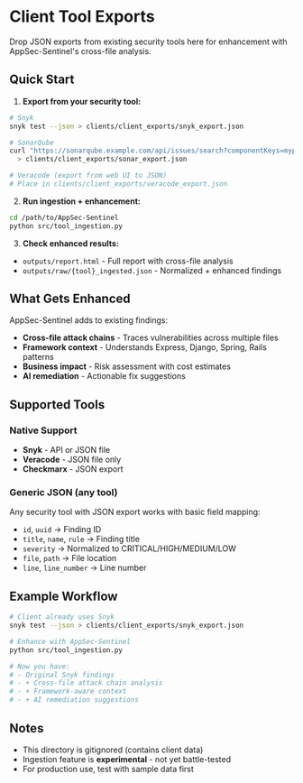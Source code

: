 # Client Tool Exports

Drop JSON exports from existing security tools here for enhancement with AppSec-Sentinel's cross-file analysis.

## Quick Start

1. **Export from your security tool:**
```bash
# Snyk
snyk test --json > clients/client_exports/snyk_export.json

# SonarQube
curl "https://sonarqube.example.com/api/issues/search?componentKeys=myproject" \
  > clients/client_exports/sonar_export.json

# Veracode (export from web UI to JSON)
# Place in clients/client_exports/veracode_export.json
```

2. **Run ingestion + enhancement:**
```bash
cd /path/to/AppSec-Sentinel
python src/tool_ingestion.py
```

3. **Check enhanced results:**
- `outputs/report.html` - Full report with cross-file analysis
- `outputs/raw/{tool}_ingested.json` - Normalized + enhanced findings

## What Gets Enhanced

AppSec-Sentinel adds to existing findings:
- **Cross-file attack chains** - Traces vulnerabilities across multiple files
- **Framework context** - Understands Express, Django, Spring, Rails patterns
- **Business impact** - Risk assessment with cost estimates
- **AI remediation** - Actionable fix suggestions

## Supported Tools

### Native Support
- **Snyk** - API or JSON file
- **Veracode** - JSON file only
- **Checkmarx** - JSON export

### Generic JSON (any tool)
Any security tool with JSON export works with basic field mapping:
- `id`, `uuid` → Finding ID
- `title`, `name`, `rule` → Finding title
- `severity` → Normalized to CRITICAL/HIGH/MEDIUM/LOW
- `file`, `path` → File location
- `line`, `line_number` → Line number

## Example Workflow

```bash
# Client already uses Snyk
snyk test --json > clients/client_exports/snyk_export.json

# Enhance with AppSec-Sentinel
python src/tool_ingestion.py

# Now you have:
# - Original Snyk findings
# - + Cross-file attack chain analysis
# - + Framework-aware context
# - + AI remediation suggestions
```

## Notes

- This directory is gitignored (contains client data)
- Ingestion feature is **experimental** - not yet battle-tested
- For production use, test with sample data first

